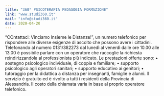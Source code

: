 ```yaml
---
title: "360° PSICOTERAPIA PEDAGOGIA FORMAZIONE"
link: "www.studi360.it"
mail: "info@studi360.it"
date: 2020-04-20
---
```


“COntattaci: Vinciamo Insieme le Distanze!”,
un numero telefonico per rispondere alle diverse esigenze di ascolto che possono avere i cittadini. Telefonando al numero 0131/382273 dal lunedì al venerdì dalle ore 10.00 alle 13.00 è possibile parlare con un operatore che raccoglie la richiesta reindirizzandola al professionista più indicato.
Le prestazioni offerte sono:
• sostegno psicologico individuale, di coppia e familiare;
• supporto psicologico agli operatori sanitari;
• supporto educativo ai genitori;
• tutoraggio per la didattica a distanza per insegnanti, famiglie e alunni.
Il servizio è gratuito ed è rivolto a tutti i residenti della Provincia di Alessandria. Il costo della chiamata
varia in base al proprio operatore telefonico.

